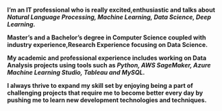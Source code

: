 **I’m an IT professional who is really excited,enthusiastic and talks about _Natural Language Processing, Machine Learning, Data Science, Deep Learning._**

**Master’s and a Bachelor’s degree in Computer Science coupled with industry experience,Research Experience focusing on Data Science.**

**My academic and professional experience includes working on Data Analysis projects using tools such as _Python, AWS SageMaker, Azure Machine Learning Studio, Tableau and MySQL._**

**I always thrive to expand my skill set by enjoying being a part of challenging projects that require me to become better every day by pushing me to learn new development technologies and techniques.**





<!---
shashankReddy864/shashankReddy864 is a ✨ special ✨ repository because its `README.md` (this file) appears on your GitHub profile.
You can click the Preview link to take a look at your changes.
--->
